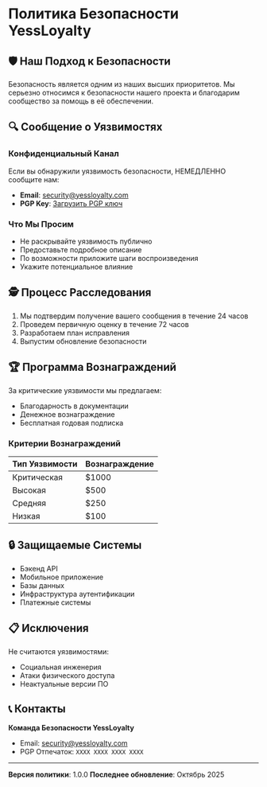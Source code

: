 # Политика Безопасности YessLoyalty

## 🛡️ Наш Подход к Безопасности

Безопасность является одним из наших высших приоритетов. Мы серьезно относимся к безопасности нашего проекта и благодарим сообщество за помощь в её обеспечении.

## 🔍 Сообщение о Уязвимостях

### Конфиденциальный Канал

Если вы обнаружили уязвимость безопасности, НЕМЕДЛЕННО сообщите нам:

- **Email**: [security@yessloyalty.com](mailto:aman4ikaitbekov@icloud.com)
- **PGP Key**: [Загрузить PGP ключ](/security/pgp-key.asc)

### Что Мы Просим

- Не раскрывайте уязвимость публично
- Предоставьте подробное описание
- По возможности приложите шаги воспроизведения
- Укажите потенциальное влияние

## 🕵️ Процесс Расследования

1. Мы подтвердим получение вашего сообщения в течение 24 часов
2. Проведем первичную оценку в течение 72 часов
3. Разработаем план исправления
4. Выпустим обновление безопасности

## 🏆 Программа Вознаграждений

За критические уязвимости мы предлагаем:
- Благодарность в документации
- Денежное вознаграждение
- Бесплатная годовая подписка

### Критерии Вознаграждений

| Тип Уязвимости | Вознаграждение |
|----------------|----------------|
| Критическая    | $1000          |
| Высокая        | $500           |
| Средняя        | $250           |
| Низкая         | $100           |

## 🔒 Защищаемые Системы

- Бэкенд API
- Мобильное приложение
- Базы данных
- Инфраструктура аутентификации
- Платежные системы

## 📋 Исключения

Не считаются уязвимостями:
- Социальная инженерия
- Атаки физического доступа
- Неактуальные версии ПО

## 📞 Контакты

**Команда Безопасности YessLoyalty**
- Email: [security@yessloyalty.com](mailto:aman4ikaitbekov@icloud.com)
- PGP Отпечаток: `XXXX XXXX XXXX XXXX`

---

**Версия политики**: 1.0.0
**Последнее обновление**: Октябрь 2025
